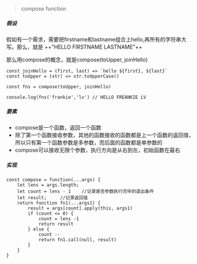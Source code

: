 > compose function

##### 假设
假如有一个需求，需要把firstname和lastname组合上hello,再所有的字符串大写。那么，就是 ++"HELLO FIRSTNAME LASTNAME"++

那么用compose的概念，就是compose(toUpper, joinHello)

```
const joinHello = (first, last) => `hello ${first}, ${last}`
const toUpper = (str) => str.toUpperCase()

const fns = compose(toUpper, joinHello)

console.log(fns('frankie','lv') // HELLO FREANKIE LV
```

##### 要素

- compose是一个函数，返回一个函数
- 除了第一个函数接收参数，其他的函数接收的函数都是上一个函数的返回值，所以只有第一个函数参数是多参数，而后面的函数都是单参数的
- compose可以接收无限个参数，执行方向是从右到左，初始函数在最右

##### 实现

```
const compose = function(...args) {
    let lens = args.length;
    let count = lens - 1    //记录是否参数执行完毕的退出条件
    let result;     //记录返回值
    return function fn1(...args1) {
        result = args[count].apply(this, args1)
        if (count <= 0) {
            count = lens -1
            return result
        } else {
            count --
            return fn1.call(null, result)
        }
    }
}
```
